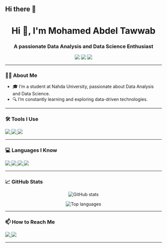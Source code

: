 ## Hi there 👋

<h1 align="center">Hi 👋, I'm Mohamed Abdel Tawwab</h1>
<h3 align="center">A passionate Data Analysis and Data Science Enthusiast</h3>

<p align="center">
  <img src="https://img.shields.io/badge/Data%20Analysis-Python-3776AB?style=for-the-badge&logo=python&logoColor=white"/>
  <img src="https://img.shields.io/badge/Data%20Science-Pandas-150458?style=for-the-badge&logo=pandas&logoColor=white"/>
  <img src="https://img.shields.io/badge/Data%20Visualization-Matplotlib-11557C?style=for-the-badge&logo=plotly&logoColor=white"/>
</p>

---

### 🙋‍♂️ About Me
- 🎓 I’m a student at Nahda University, passionate about Data Analysis and Data Science.
- 🔍 I’m constantly learning and exploring data-driven technologies.
  

---

### 🛠️ Tools I Use

<p align="left">
  <a href="https://github.com/" target="_blank">
    <img src="https://img.shields.io/badge/GitHub-181717?style=for-the-badge&logo=github&logoColor=white"/>
  </a>
  <a href="https://code.visualstudio.com/" target="_blank">
    <img src="https://img.shields.io/badge/VS%20Code-0078d7?style=for-the-badge&logo=visual%20studio%20code&logoColor=white"/>
  </a>
  <a href="https://jupyter.org/" target="_blank">
    <img src="https://img.shields.io/badge/Jupyter-F37626?style=for-the-badge&logo=jupyter&logoColor=white"/>
  </a>
</p>

---

### 💻 Languages I Know

<p align="left">
  <a href="https://www.python.org/" target="_blank">
    <img src="https://img.shields.io/badge/Python-3776AB?style=for-the-badge&logo=python&logoColor=white"/>
  </a>
  <a href="https://isocpp.org/" target="_blank">
    <img src="https://img.shields.io/badge/C%2B%2B-00599C?style=for-the-badge&logo=c%2B%2B&logoColor=white"/>
  </a>
  <a href="https://www.w3schools.com/css/" target="_blank">
    <img src="https://img.shields.io/badge/CSS-1572B6?style=for-the-badge&logo=css3&logoColor=white"/>
  </a>
  <a href="https://www.w3.org/html/" target="_blank">
    <img src="https://img.shields.io/badge/HTML-E34F26?style=for-the-badge&logo=html5&logoColor=white"/>
  </a>
</p>

---

### 📈 GitHub Stats
<p align="center">
  <img src="https://github-readme-stats.vercel.app/api?username=your-github-username&show_icons=true&theme=radical" alt="GitHub stats"/>
</p>
<p align="center">
  <img src="https://github-readme-stats.vercel.app/api/top-langs/?username=your-github-username&layout=compact&theme=radical" alt="Top languages"/>
</p>

---

### 📫 How to Reach Me
<p align="left">
  <a href="mailto:mohamed.abdel.tawwab@example.com">
    <img src="https://img.shields.io/badge/Email-D14836?style=for-the-badge&logo=gmail&logoColor=white" />
  </a>
  <a href="https://linkedin.com/in/your-linkedin-username">
    <img src="https://img.shields.io/badge/LinkedIn-0077B5?style=for-the-badge&logo=linkedin&logoColor=white" />
  </a>
</p>

---
